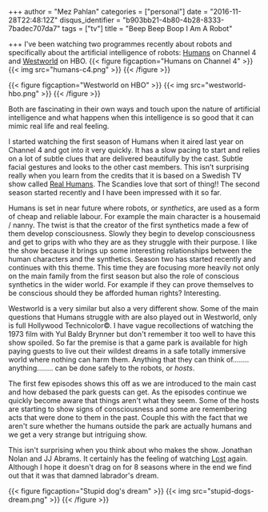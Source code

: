 +++
author = "Mez Pahlan"
categories = ["personal"]
date = "2016-11-28T22:48:12Z"
disqus_identifier = "b903bb21-4b80-4b28-8333-7badec707da7"
tags = ["tv"]
title = "Beep Beep Boop I Am A Robot"

+++ I've been watching two programmes recently about robots and specifically about the artificial intelligence of
robots: [Humans](https://www.channel4.com/programmes/humans) on Channel 4 and [Westworld](https://www.hbo.com/westworld)
on HBO. {{< figure figcaption="Humans on Channel 4" >}} {{< img src="humans-c4.png" >}} {{< /figure >}}

{{< figure figcaption="Westworld on HBO" >}}
    {{< img src="westworld-hbo.png" >}}
{{< /figure >}}

<!--more-->
Both are fascinating in their own ways and touch upon the nature of artificial intelligence and what happens when this
intelligence is so good that it can mimic real life and real feeling.

I started watching the first season of Humans when it aired last year on Channel 4 and got into it very quickly. It has
a slow pacing to start and relies on a lot of subtle clues that are delivered beautifully by the cast. Subtle facial
gestures and looks to the other cast members. This isn't surprising really when you learn from the credits that it is
based on a Swedish TV show called [Real Humans](https://en.wikipedia.org/wiki/Real_Humans). The Scandies love that sort
of thing!! The second season started recently and I have been impressed with it so far.

Humans is set in near future where robots, or *synthetics*, are used as a form of cheap and reliable labour. For example
the main character is a housemaid / nanny. The twist is that the creator of the first synthetics made a few of them
develop consciousness. Slowly they begin to develop consciousness and get to grips with who they are as they struggle
with their purpose. I like the show because it brings up some interesting relationships between the human characters and
the synthetics. Season two has started recently and continues with this theme. This time they are focusing more heavily
not only on the main family from the first season but also the role of conscious synthetics in the wider world. For
example if they can prove themselves to be conscious should they be afforded human rights? Interesting.

Westworld is a very similar but also a very different show. Some of the main questions that Humans struggle with are
also played out in Westworld, only is full Hollywood Technicolor&copy;. I have vague recollections of watching the 1973
film with Yul Baldy Brynner but don't remember it too well to have this show spoiled. So far the premise is that a game
park is available for high paying guests to live out their wildest dreams in a safe totally immersive world where
nothing can harm them. Anything that they can think of........ anything........ can be done safely to the robots, or
*hosts*.

The first few episodes shows this off as we are introduced to the main cast and how debased the park guests can get. As
the episodes continue we quickly become aware that things aren't what they seem. Some of the hosts are starting to show
signs of consciousness and some are remembering acts that were done to them in the past. Couple this with the fact that
we aren't sure whether the humans outside the park are actually humans and we get a very strange but intriguing show.

This isn't surprising when you think about who makes the show. Jonathan Nolan and JJ Abrams. It certainly has the
feeling of watching [Lost](https://en.wikipedia.org/wiki/Lost_%28TV_series%29) again. Although I hope it doesn't drag on
for 8 seasons where in the end we find out that it was that damned labrador's dream.

{{< figure figcaption="Stupid dog's dream" >}}
    {{< img src="stupid-dogs-dream.png" >}}
{{< /figure >}}
